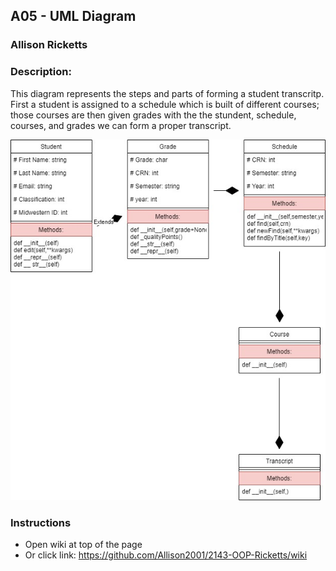 ## A05 - UML Diagram
### Allison Ricketts
### Description:

This diagram represents the steps and parts of forming a student transcritp. First a student is assigned to a schedule which is built of different courses; those courses are then given grades with the the stundent, schedule, courses, and grades we can form a proper transcript.

![](https://github.com/Allison2001/2143-OOP-Ricketts/blob/main/Assignments%202.0/A06/A06.jpg?raw=true)

### Instructions

- Open wiki at top of the page
- Or click link: https://github.com/Allison2001/2143-OOP-Ricketts/wiki
